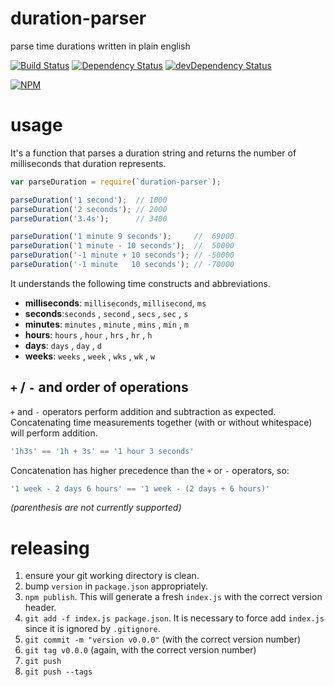 # duration-parser

parse time durations written in plain english

[![Build Status](https://travis-ci.org/jamestalmage/duration-parser.svg?branch=master)](https://travis-ci.org/jamestalmage/duration-parser)
[![Dependency Status](https://david-dm.org/jamestalmage/duration-parser.svg)](https://david-dm.org/jamestalmage/duration-parser) 
[![devDependency Status](https://david-dm.org/jamestalmage/duration-parser/dev-status.svg)](https://david-dm.org/jamestalmage/duration-parser#info=devDependencies)

[![NPM](https://nodei.co/npm/duration-parser.png)](https://www.npmjs.com/package/duration-parser/)

# usage

It's a function that parses a duration string and returns the number of milliseconds that duration represents.

```javascript
var parseDuration = require(`duration-parser`);      

parseDuration('1 second');  // 1000
parseDuration('2 seconds'); // 2000
parseDuration('3.4s');      // 3400

parseDuration('1 minute 9 seconds');     //  69000
parseDuration('1 minute - 10 seconds');  //  50000
parseDuration('-1 minute + 10 seconds'); // -50000
parseDuration('-1 minute   10 seconds'); // -70000
```

It understands the following time constructs and abbreviations.

  * **milliseconds**: `milliseconds`, `millisecond`, `ms`
  * **seconds**:`seconds` , `second` , `secs` , `sec` , `s`
  * **minutes**: `minutes` , `minute` , `mins` , `min` , `m`
  * **hours**: `hours` , `hour` , `hrs` , `hr` , `h` 
  * **days**: `days` , `day` , `d`
  * **weeks**: `weeks` , `week` , `wks` , `wk` , `w`
  
## `+` / `-` and order of operations

`+` and `-` operators perform addition and subtraction as expected.
Concatenating time measurements together (with or without whitespace) will perform addition. 

```javascript
'1h3s' == '1h + 3s' == '1 hour 3 seconds'
```

Concatenation has higher precedence than the `+` or `-` operators, so:

```javascript
'1 week - 2 days 6 hours' == '1 week - (2 days + 6 hours)'
```

*(parenthesis are not currently supported)*

# releasing

  1. ensure your git working directory is clean.
  2. bump `version` in `package.json` appropriately.
  3. `npm publish`. This will generate a fresh `index.js` with the correct version header.
  4. `git add -f index.js package.json`. It is necessary to force add `index.js` since it is ignored by `.gitignore`.
  5. `git commit -m "version v0.0.0"` (with the correct version number)
  6. `git tag v0.0.0` (again, with the correct version number)
  7. `git push`
  8. `git push --tags`
  